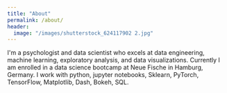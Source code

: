 ```yaml
---
title: "About"
permalink: /about/
header:
  image: "/images/shutterstock_624117902 2.jpg" 
---
```


I'm a psychologist and data scientist who excels at data engineering, machine learning, exploratory analysis, and data visualizations.
Currently I am enrolled in a data science bootcamp at Neue Fische in Hamburg, Germany.
I work with python, jupyter notebooks, Sklearn, PyTorch, TensorFlow, Matplotlib, Dash, Bokeh, SQL.
